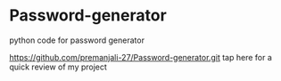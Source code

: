 # Password-generator
python code for password generator  


https://github.com/premanjali-27/Password-generator.git  tap here for a quick review of my project


